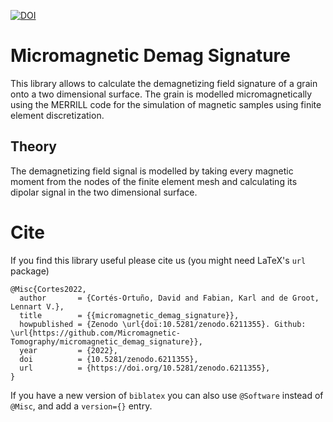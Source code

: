 [![DOI](https://zenodo.org/badge/DOI/10.5281/zenodo.6211355.svg)](https://doi.org/10.5281/zenodo.6211355)

# Micromagnetic Demag Signature

This library allows to calculate the demagnetizing field signature of a
grain onto a two dimensional surface. The grain is modelled micromagnetically
using the MERRILL code for the simulation of magnetic samples using finite
element discretization.

## Theory

The demagnetizing field signal is modelled by taking every magnetic moment from
the nodes of the finite element mesh and calculating its dipolar signal in
the two dimensional surface.

# Cite

If you find this library useful please cite us (you might need LaTeX's
`url` package)

    @Misc{Cortes2022,
      author       = {Cortés-Ortuño, David and Fabian, Karl and de Groot, Lennart V.},
      title        = {{micromagnetic_demag_signature}},
      howpublished = {Zenodo \url{doi:10.5281/zenodo.6211355}. Github: \url{https://github.com/Micromagnetic-Tomography/micromagnetic_demag_signature}},
      year         = {2022},
      doi          = {10.5281/zenodo.6211355},
      url          = {https://doi.org/10.5281/zenodo.6211355},
    }

If you have a new version of `biblatex` you can also use `@Software` instead of 
`@Misc`, and add a `version={}` entry.

